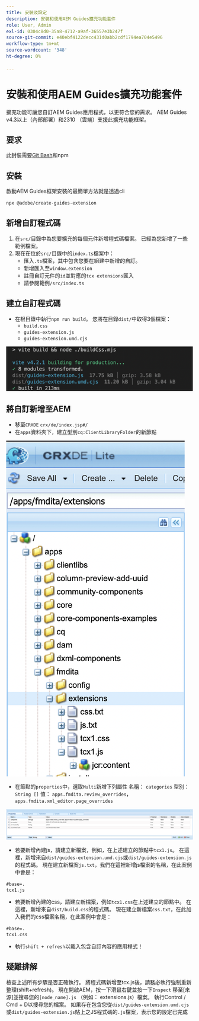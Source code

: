 ```yaml
---
title: 安裝及設定
description: 安裝和使用AEM Guides擴充功能套件
role: User, Admin
exl-id: 0304c8d0-35a8-4712-a9af-36557e3b247f
source-git-commit: e40ebf4122decc431d0abb2cdf1794ea704e5496
workflow-type: tm+mt
source-wordcount: '348'
ht-degree: 0%

---
```


# 安裝和使用AEM Guides擴充功能套件

擴充功能可讓您自訂AEM Guides應用程式，以更符合您的需求。 AEM Guides v4.3以上（內部部署）和2310 （雲端）支援此擴充功能框架。

## 要求

此封裝需要[Git Bash](https://github.com/git-guides/install-git)和npm

## 安裝

啟動AEM Guides框架安裝的最簡單方法就是透過cli

```bash
npx @adobe/create-guides-extension
```

## 新增自訂程式碼

1. 在`src/`目錄中為您要擴充的每個元件新增程式碼檔案。 已經為您新增了一些範例檔案。
2. 現在在位於`src/`目錄中的`index.ts`檔案中：
   - 匯入`.ts`檔案，其中包含您要在組建中新增的自訂。
   - 新增匯入至`window.extension`
   - 註冊自訂元件的`id`並對應的`tcx extensions`匯入
   - 請參閱範例`/src/index.ts`

## 建立自訂程式碼

- 在根目錄中執行`npm run build`。 您將在目錄`dist/`中取得3個檔案：
   - `build.css`
   - `guides-extension.js`
   - `guides-extension.umd.cjs`

![建置輸出](./../imgs/build_output.png)

## 將自訂新增至AEM

- 移至`CRXDE` `crx/de/index.jsp#/`
- 在`apps`資料夾下，建立型別`cq:ClientLibraryFolder`的新節點

![資料夾結構](./../imgs/crxde_folder_structure.png)

- 在節點的`properties`中，選取`Multi`新增下列屬性
名稱： `categories`
型別： `String []`
值： `apps.fmdita.review_overrides`， `apps.fmdita.xml_editor.page_overrides`

![資料夾屬性](./../imgs/crxde_folder_properties.png)

- 若要新增內建js，請建立新檔案，例如，在上述建立的節點中`tcx1.js`。 在這裡，新增來自`dist/guides-extension.umd.cjs`或`dist/guides-extension.js`的程式碼。 現在建立新檔案`js.txt`，我們在這裡新增js檔案的名稱，在此案例中會是：

```t
#base=.
tcx1.js
```

- 若要新增內建的css，請建立新檔案，例如`tcx1.css`在上述建立的節點中。 在這裡，新增來自`dist/build.css`的程式碼。 現在建立新檔案`css.txt`，在此加入我們的css檔案名稱，在此案例中會是：

```t
#base=.
tcx1.css
```

- 執行`shift + refresh`以載入包含自訂內容的應用程式！

## 疑難排解

檢查上述所有步驟是否正確執行。
將程式碼新增至tcx.js後，請務必執行強制重新整理(shift+refresh)。
現在開啟AEM，按一下滑鼠右鍵並按一下`Inspect`
移至[來源]並搜尋您的`[node_name].js` （例如： extensions.js）檔案。 執行Control / Cmd + D以搜尋您的檔案。 如果存在包含您從`dist/guides-extension.umd.cjs`或`dist/guides-extension.js`貼上之JS程式碼的`.js`檔案，表示您的設定已完成
